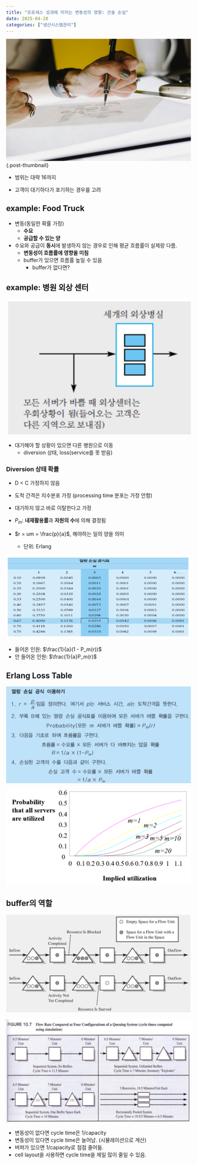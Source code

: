 ```yaml
---
title: "프로세스 성과에 미치는 변동성의 영향: 산술 손실"
date: 2025-04-28
categories: ["생산시스템관리"]
---
```


![](/img/human-thumb.jpg){.post-thumbnail}

- 범위는 대략 16까지

- 고객이 대기하다가 포기하는 경우를 고려

## example: Food Truck

- 변동(동일한 확률 가정)
    - **수요**
    - **공급할 수 있는 양**
- 수요와 공급이 **동시**에 발생하지 않는 경우로 인해 평균 흐름률이 실제랑 다름.
    - **변동성이 흐름률에 영향을 미침**
    - buffer가 있으면 흐름률 높일 수 있음
        - buffer가 없다면?

## example: 병원 외상 센터

![](img/2025-04-28-18-55-18.png)

- 대기해야 할 상황이 있으면 다른 병원으로 이동
    - diversion 상태, loss(service를 못 받음)

### Diversion 상태 확률

- D < C 가정하지 않음
- 도착 간격은 지수분포 가정 (processing time 분포는 가정 안함)
- 대기하지 않고 바로 이탈한다고 가정

- $P_m$: **내재활용률**과 **자원의 수**에 의해 결정됨
- $r = um = \frac{p}{a}$, 해야하는 일의 양을 의미
    - 단위: Erlang

![Erlang Loss Table](img/2025-04-28-19-01-52.png)

- 들어온 인원: $\frac{1}{a}(1 - P_m(r))$
- 안 들어온 인원: $\frac{1}{a}P_m(r)$

## Erlang Loss Table

![얼랑 솔실 공식[^1]](img/2025-05-01-19-57-26.png)

[^1]: diversion 확률, 꽉 차있을 확률, 도착한 환자가 서비스 받을 확률, 다른 병원으로 갈 확률 시험에 나온다.

![](img/2025-05-01-20-09-03.png)

## buffer의 역할

![변동성으로 인해 capacity가 낮아지는 이유](img/2025-05-01-20-10-25.png)

![](img/2025-05-01-20-19-03.png)

- 변동성이 없다면 cycle time은 1/capacity
- 변동성이 있다면 cycle time은 늘어남. (시뮬레이션으로 계산)
- 버퍼가 있으면 1/capacity로 점점 줄어듦.
- cell layout을 사용하면 cycle time을 제일 많이 줄일 수 있음.
